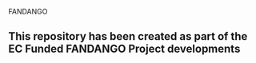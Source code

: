 FANDANGO

## This repository has been created as part of the EC Funded FANDANGO Project developments	